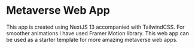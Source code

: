 # Metaverse Web App
This app is created using NextJS 13 accompanied with TailwindCSS. For smoother animations I have used Framer Motion library. This web app can be used as a starter template for more amazing metaverse web apps.